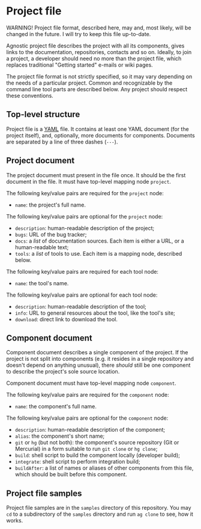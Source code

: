 
# Project file

WARNING! Project file format, described here, may and, most likely, will be changed in the future. I will try to keep this file up-to-date.

Agnostic project file describes the project with all its components, gives links to the documentation, repositories, contacts and so on. Ideally, to join a project, a developer should need no more than the project file, which replaces traditional "Getting started" e-mails or wiki pages.

The project file format is not strictly specified, so it may vary depending on the needs of a particular project. Common and recognizable by the command line tool parts are described below. Any project should respect these conventions. 

## Top-level structure

Project file is a [YAML](http://www.yaml.org/spec/1.2/spec.html) file. It contains at least one YAML document (for the project itself), and, optionally, more documents for components. Documents are separated by a line of three dashes (`---`).

## Project document

The project document must present in the file once. It should be the first document in the file. It must have top-level mapping node `project`.

The following key/value pairs are required for the `project` node:

* `name`: the project's full name.

The following key/value pairs are optional for the `project` node:

* `description`: human-readable description of the project;
* `bugs`: URL of the bug tracker;
* `docs`: a *list* of documentation sources. Each item is either a URL, or a human-readable text;
* `tools`: a *list* of tools to use. Each item is a mapping node, described below.

The following key/value pairs are required for each tool node:

* `name`: the tool's name.

The following key/value pairs are optional for each tool node:

* `description`: human-readable description of the tool;
* `info`: URL to general resources about the tool, like the tool's site;
* `download`: direct link to download the tool.

## Component document

Component document describes a single component of the project. If the project is not split into components (e.g. it resides in a single repository and doesn't depend on anything unusual), there *should* still be one component to describe the project's sole source location.

Component document must have top-level mapping node `component`. 

The following key/value pairs are required for the `component` node:

* `name`: the component's full name.

The following key/value pairs are optional for the `component` node:

* `description`: human-readable description of the component;
* `alias`: the component's short name;
* `git` or `hg` (but not both): the component's source repository (Git or Mercurial) in a form suitable to run `git clone` or `hg clone`;
* `build`: shell script to build the component locally (developer build);
* `integrate`: shell script to perform integration build;
* `buildAfter`: a list of names or aliases of other components from this file, which should be built before this component.

## Project file samples

Project file samples are in the `samples` directory of this repository. You may `cd` to a subdirectory of the `samples` directory and run `ag clone` to see, how it works. 
